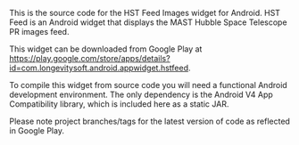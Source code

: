 This is the source code for the HST Feed Images widget for Android.  HST Feed is an Android widget that displays the MAST Hubble Space Telescope PR images feed.

This widget can be downloaded from Google Play at https://play.google.com/store/apps/details?id=com.longevitysoft.android.appwidget.hstfeed.

To compile this widget from source code you will need a functional Android development environment.  The only dependency is the Android V4 App Compatibility library, which is included here as a static JAR.

Please note project branches/tags for the latest version of code as reflected in Google Play.
